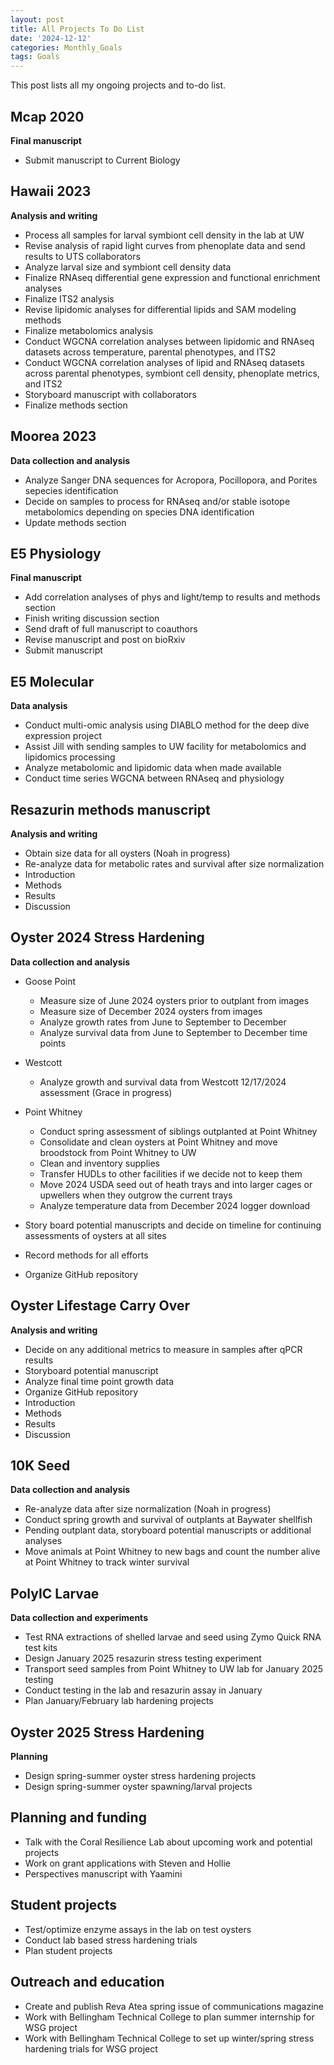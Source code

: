 ```yaml
---
layout: post
title: All Projects To Do List
date: '2024-12-12'
categories: Monthly_Goals
tags: Goals
---
```


This post lists all my ongoing projects and to-do list.  
  
## Mcap 2020   
**Final manuscript**   

- Submit manuscript to Current Biology 

## Hawaii 2023   
**Analysis and writing**   

- Process all samples for larval symbiont cell density in the lab at UW 
- Revise analysis of rapid light curves from phenoplate data and send results to UTS collaborators 
- Analyze larval size and symbiont cell density data 
- Finalize RNAseq differential gene expression and functional enrichment analyses 
- Finalize ITS2 analysis
- Revise lipidomic analyses for differential lipids and SAM modeling methods 
- Finalize metabolomics analysis 
- Conduct WGCNA correlation analyses between lipidomic and RNAseq datasets across temperature, parental phenotypes, and ITS2 
- Conduct WGCNA correlation analyses of lipid and RNAseq datasets across parental phenotypes, symbiont cell density, phenoplate metrics, and ITS2 
- Storyboard manuscript with collaborators 
- Finalize methods section 

## Moorea 2023   
**Data collection and analysis**   

- Analyze Sanger DNA sequences for Acropora, Pocillopora, and Porites sepecies identification 
- Decide on samples to process for RNAseq and/or stable isotope metabolomics depending on species DNA identification 
- Update methods section 

## E5 Physiology     
**Final manuscript**   

- Add correlation analyses of phys and light/temp to results and methods section 
- Finish writing discussion section 
- Send draft of full manuscript to coauthors 
- Revise manuscript and post on bioRxiv 
- Submit manuscript

## E5 Molecular   
**Data analysis** 

- Conduct multi-omic analysis using DIABLO method for the deep dive expression project 
- Assist Jill with sending samples to UW facility for metabolomics and lipidomics processing 
- Analyze metabolomic and lipidomic data when made available
- Conduct time series WGCNA between RNAseq and physiology

## Resazurin methods manuscript   
**Analysis and writing** 

- Obtain size data for all oysters (Noah in progress)
- Re-analyze data for metabolic rates and survival after size normalization 
- Introduction
- Methods
- Results
- Discussion

## Oyster 2024 Stress Hardening   
**Data collection and analysis** 

- Goose Point
	- Measure size of June 2024 oysters prior to outplant from images 
	- Measure size of December 2024 oysters from images
	- Analyze growth rates from June to September to December 
	- Analyze survival data from June to September to December time points 
  
- Westcott
	- Analyze growth and survival data from Westcott 12/17/2024 assessment (Grace in progress)
  
- Point Whitney 
	- Conduct spring assessment of siblings outplanted at Point Whitney 
	- Consolidate and clean oysters at Point Whitney and move broodstock from Point Whitney to UW 
	- Clean and inventory supplies 
	- Transfer HUDLs to other facilities if we decide not to keep them 
	- Move 2024 USDA seed out of heath trays and into larger cages or upwellers when they outgrow the current trays 
	- Analyze temperature data from December 2024 logger download
  
- Story board potential manuscripts and decide on timeline for continuing assessments of oysters at all sites
- Record methods for all efforts 
- Organize GitHub repository

## Oyster Lifestage Carry Over 
**Analysis and writing** 

- Decide on any additional metrics to measure in samples after qPCR results 
- Storyboard potential manuscript 
- Analyze final time point growth data 
- Organize GitHub repository 
- Introduction 
- Methods 
- Results 
- Discussion 

## 10K Seed    
**Data collection and analysis**   

- Re-analyze data after size normalization (Noah in progress) 
- Conduct spring growth and survival of outplants at Baywater shellfish 
- Pending outplant data, storyboard potential manuscripts or additional analyses 
- Move animals at Point Whitney to new bags and count the number alive at Point Whitney to track winter survival

## PolyIC Larvae   
**Data collection and experiments**   

- Test RNA extractions of shelled larvae and seed using Zymo Quick RNA test kits 
- Design January 2025 resazurin stress testing experiment 
- Transport seed samples from Point Whitney to UW lab for January 2025 testing 
- Conduct testing in the lab and resazurin assay in January 
- Plan January/February lab hardening projects

## Oyster 2025 Stress Hardening   
**Planning**   

- Design spring-summer oyster stress hardening projects  
- Design spring-summer oyster spawning/larval projects 

## Planning and funding    

- Talk with the Coral Resilience Lab about upcoming work and potential projects 
- Work on grant applications with Steven and Hollie 
- Perspectives manuscript with Yaamini

## Student projects   

- Test/optimize enzyme assays in the lab on test oysters 
- Conduct lab based stress hardening trials
- Plan student projects 

## Outreach and education   

- Create and publish Reva Atea spring issue of communications magazine 
- Work with Bellingham Technical College to plan summer internship for WSG project
- Work with Bellingham Technical College to set up winter/spring stress hardening trials for WSG project

